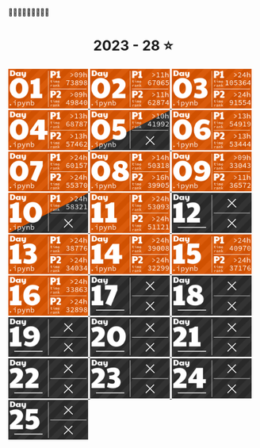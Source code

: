 🎄🎄🎄🎄🎄🎄🎄🎄🎄

<!-- AOC TILES BEGIN -->
<h1 align="center">
  2023 - 28 ⭐
</h1>
<a href="2023/1/day1.ipynb">
  <img src=".aoc_tiles/tiles/2023/01.png" width="161px">
</a>
<a href="2023/2/day2.ipynb">
  <img src=".aoc_tiles/tiles/2023/02.png" width="161px">
</a>
<a href="2023/3/day3.ipynb">
  <img src=".aoc_tiles/tiles/2023/03.png" width="161px">
</a>
<a href="2023/4/day4.ipynb">
  <img src=".aoc_tiles/tiles/2023/04.png" width="161px">
</a>
<a href="2023/5/day5.ipynb">
  <img src=".aoc_tiles/tiles/2023/05.png" width="161px">
</a>
<a href="2023/6/day6.ipynb">
  <img src=".aoc_tiles/tiles/2023/06.png" width="161px">
</a>
<a href="2023/7/day7.ipynb">
  <img src=".aoc_tiles/tiles/2023/07.png" width="161px">
</a>
<a href="2023/8/day8.ipynb">
  <img src=".aoc_tiles/tiles/2023/08.png" width="161px">
</a>
<a href="2023/9/day9.ipynb">
  <img src=".aoc_tiles/tiles/2023/09.png" width="161px">
</a>
<a href="2023/10/day10.ipynb">
  <img src=".aoc_tiles/tiles/2023/10.png" width="161px">
</a>
<a href="2023/11/day11.ipynb">
  <img src=".aoc_tiles/tiles/2023/11.png" width="161px">
</a>
<a href="None">
  <img src=".aoc_tiles/tiles/2023/12.png" width="161px">
</a>
<a href="2023/13/day13.ipynb">
  <img src=".aoc_tiles/tiles/2023/13.png" width="161px">
</a>
<a href="2023/14/day14.ipynb">
  <img src=".aoc_tiles/tiles/2023/14.png" width="161px">
</a>
<a href="2023/15/day15.ipynb">
  <img src=".aoc_tiles/tiles/2023/15.png" width="161px">
</a>
<a href="2023/16/day16.ipynb">
  <img src=".aoc_tiles/tiles/2023/16.png" width="161px">
</a>
<a href="None">
  <img src=".aoc_tiles/tiles/2023/17.png" width="161px">
</a>
<a href="None">
  <img src=".aoc_tiles/tiles/2023/18.png" width="161px">
</a>
<a href="None">
  <img src=".aoc_tiles/tiles/2023/19.png" width="161px">
</a>
<a href="None">
  <img src=".aoc_tiles/tiles/2023/20.png" width="161px">
</a>
<a href="None">
  <img src=".aoc_tiles/tiles/2023/21.png" width="161px">
</a>
<a href="None">
  <img src=".aoc_tiles/tiles/2023/22.png" width="161px">
</a>
<a href="None">
  <img src=".aoc_tiles/tiles/2023/23.png" width="161px">
</a>
<a href="None">
  <img src=".aoc_tiles/tiles/2023/24.png" width="161px">
</a>
<a href="None">
  <img src=".aoc_tiles/tiles/2023/25.png" width="161px">
</a>
<!-- AOC TILES END -->
